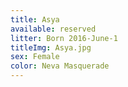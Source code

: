 ```yaml
---
title: Asya
available: reserved
litter: Born 2016-June-1
titleImg: Asya.jpg
sex: Female
color: Neva Masquerade
---
```

